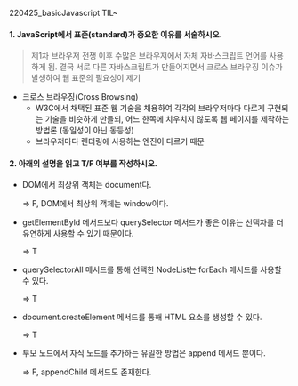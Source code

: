 220425_basicJavascript TIL~



#### 1. JavaScript에서 표준(standard)가 중요한 이유를 서술하시오.

> 제1차 브라우저 전쟁 이후 수많은 브라우저에서 자체 자바스크립트 언어를 사용하게 됨. 결국 서로 다른 자바스크립트가 만들어지면서 크로스 브라우징 이슈가 발생하여 웹 표준의 필요성이 제기

* 크로스 브라우징(Cross Browsing)
  * W3C에서 채택된 표준 웹 기술을 채용하여 각각의 브라우저마다 다르게 구현되는 기술을 비슷하게 만들되, 어느 한쪽에 치우치지 않도록 웹 페이지를 제작하는 방법론 (동일성이 아닌 동등성)
  * 브라우저마다 렌더링에 사용하는 엔진이 다르기 때문

#### 2. 아래의 설명을 읽고 T/F 여부를 작성하시오.

- DOM에서 최상위 객체는 document다.

  => F, DOM에서 최상위 객체는 window이다.

- getElementByld 메서드보다 querySelector 메서드가 좋은 이유는 선택자를 더 유연하게 사용할 수 있기 때문이다.

  => T

- querySelectorAll 메서드를 통해 선택한 NodeList는 forEach 메서드를 사용할 수 있다.

  => T

- document.createElement 메서드를 통해 HTML 요소를 생성할 수 있다.

  => T

- 부모 노드에서 자식 노드를 추가하는 유일한 방법은 append 메서드 뿐이다.

  => F, appendChild 메서드도 존재한다.



